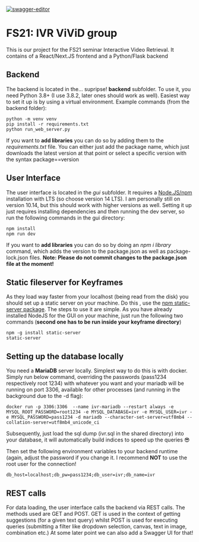 [![swagger-editor](https://img.shields.io/badge/open--API-in--editor-brightgreen.svg?style=flat&label=client%20open-api-v3)](https://editor.swagger.io/?url=https://raw.githubusercontent.com/aditen/ivr-vivid/main/openapi-spec-swagger.yaml)
# FS21: IVR ViViD group

This is our project for the FS21 seminar Interactive Video Retrieval. It contains of a React/Next.JS frontend and a Python/Flask backend

## Backend
The backend is located in the... supripse! **backend** subfolder. 
To use it, you need Python 3.8+ (I use 3.8.2, later ones should work as well).
Easiest way to set it up is by using a virtual environment. Example commands (from the backend folder):
```
python -m venv venv
pip install -r requirements.txt
python run_web_server.py
```
If you want to **add libraries** you can do so by adding them to the *requirements.txt* file. 
You can either just add the package name, which just downloads the latest version at that point or select a specific version with the syntax package==version

## User Interface
The user interface is located in the *gui* subfolder.
It requires a [Node.JS/npm](https://nodejs.org) installation with LTS (so choose version 14 LTS). 
I am personally still on version 10.14, but this should work with higher versions as well.
Setting it up just requires installing dependencies and then running the dev server, so run the following commands in the gui directory:
```
npm install
npm run dev
```
If you want to **add libraries** you can do so by doing an *npm i library* command, which adds the version to the package.json as well as package-lock.json files.
**Note: Please do not commit changes to the package.json file at the moment!**

## Static fileserver for Keyframes
As they load way faster from your localhost (being read from the disk) you should set up a static server on your machine. Do this , use the [npm static-server package](https://www.npmjs.com/package/static-server). The steps to use it are simple. As you have already installed NodeJS for the GUI on your machine, just run the following two commands (**second one has to be run inside your keyframe directory**)

```
npm -g install static-server
static-server
```

## Setting up the database locally
You need a **MariaDB** server locally. Simplest way to do this is with docker. Simply run below command, overriding the passwords (pass1234 respectively root 1234) with whatever you want and your mariadb will be running on port 3306, available for other processes (and running in the background due to the -d flag):
```
docker run -p 3306:3306  --name ivr-mariadb --restart always -e MYSQL_ROOT_PASSWORD=root1234 -e MYSQL_DATABASE=ivr -e MYSQL_USER=ivr -e MYSQL_PASSWORD=pass1234 -d mariadb --character-set-server=utf8mb4 --collation-server=utf8mb4_unicode_ci
```
Subsequently, just load the sql dump (ivr.sql in the shared directory) into your database, it will automatically build indices to speed up the queries 😎

Then set the following environment variables to your backend runtime (again, adjust the password if you change it. I recommend **NOT** to use the root user for the connection!
```
db_host=localhost;db_pw=pass1234;db_user=ivr;db_name=ivr
```

## REST calls
For data loading, the user interface calls the backend via REST calls. The methods used are GET and POST. 
GET is used in the context of getting suggestions (for a given text query) 
whilst POST is used for executing queries (submitting a filter like dropdown selection, canvas, text in image, combination etc.)
At some later point we can also add a Swagger UI for that!

